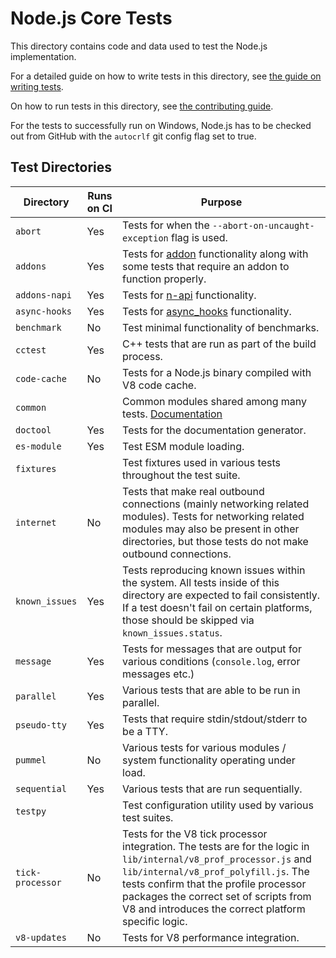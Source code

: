 # Node.js Core Tests

This directory contains code and data used to test the Node.js implementation.

For a detailed guide on how to write tests in this
directory, see [the guide on writing tests](../doc/guides/writing-tests.md).

On how to run tests in this directory, see
[the contributing guide](../doc/guides/contributing/pull-requests.md#step-6-test).

For the tests to successfully run on Windows, Node.js has to be checked out from
GitHub with the `autocrlf` git config flag set to true.

## Test Directories

| Directory           | Runs on CI      | Purpose         |
| ------------------- | --------------- | --------------- |
| `abort`             | Yes             | Tests for when the  ``` --abort-on-uncaught-exception ``` flag is used. |
| `addons`            | Yes             | Tests for [addon](https://nodejs.org/api/addons.html) functionality along with some tests that require an addon to function properly. |
| `addons-napi`        | Yes            | Tests for [n-api](https://nodejs.org/api/n-api.html) functionality. |
| `async-hooks`        | Yes            | Tests for [async_hooks](https://nodejs.org/api/async_hooks.html) functionality. |
| `benchmark`          | No             | Test minimal functionality of benchmarks. |
| `cctest`             | Yes            | C++ tests that are run as part of the build process. |
| `code-cache`         | No             | Tests for a Node.js binary compiled with V8 code cache. |
| `common`             |                | Common modules shared among many tests. [Documentation](./common/README.md) |
| `doctool`            | Yes            | Tests for the documentation generator. |
| `es-module`          | Yes            | Test ESM module loading. |
| `fixtures`           |                | Test fixtures used in various tests throughout the test suite. |
| `internet`           | No             | Tests that make real outbound connections (mainly networking related modules). Tests for networking related modules may also be present in        other directories, but those tests do not make outbound connections. |
| `known_issues`       | Yes            | Tests reproducing known issues within the system. All tests inside of this directory are expected to fail consistently. If a test doesn't fail on certain platforms, those should be skipped via `known_issues.status`. |
| `message`            | Yes            | Tests for messages that are output for various conditions (```console.log```, error messages etc.) |
| `parallel`           | Yes            | Various tests that are able to be run in parallel. |
| `pseudo-tty`         | Yes            | Tests that require stdin/stdout/stderr to be a TTY. |
| `pummel`             | No             | Various tests for various modules / system functionality operating under load. |
| `sequential`         | Yes            | Various tests that are run sequentially. |
| `testpy`             |                | Test configuration utility used by various test suites. |
| `tick-processor`     | No             | Tests for the V8 tick processor integration. The tests are for the logic in ```lib/internal/v8_prof_processor.js``` and  ```lib/internal/v8_prof_polyfill.js```. The tests confirm that the profile processor packages the correct set of scripts from V8 and introduces the correct platform specific logic. |
| `v8-updates`         | No             | Tests for V8 performance integration. |
